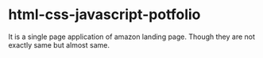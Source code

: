 # html-css-javascript-potfolio
It is a single page application of amazon landing page. Though they are not exactly same but almost same.
